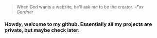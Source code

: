 > When God wants a website, he'll ask me to be the creator.
> -_Fox Gardner_

### Howdy, welcome to my github. Essentially all my projects are private, but maybe check later.
